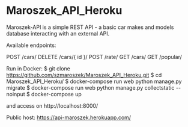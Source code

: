 # Maroszek_API_Heroku
Maroszek-API is a simple REST API - a basic car makes and models database interacting with an external API.

Available endpoints:

POST /cars/ 
DELETE /cars/{ id }/
POST /rate/
GET /cars/ 
GET /popular/


Run in Docker:
$ git clone https://github.com/szmaroszek/Maroszek_API_Heroku.git
$ cd Maroszek_API_Heroku/
$ docker-compose run web python manage.py migrate
$ docker-compose run web python manage.py collectstatic --noinput
$ docker-compose up

and access on http://localhost:8000/


Public host:
https://api-maroszek.herokuapp.com/
